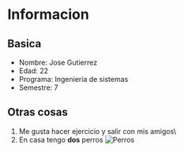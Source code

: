 # Informacion
## Basica
- Nombre: Jose Gutierrez
- Edad: 22
- Programa: Ingeniería de sistemas
- Semestre: 7

## Otras cosas
1. Me gusta hacer ejercicio y salir con mis amigos\
2. En casa tengo **dos** perros
![Perros](https://www.cyrasa.com/storage/contents/imagenes/mid_dog-3867668_960_720.jpg)